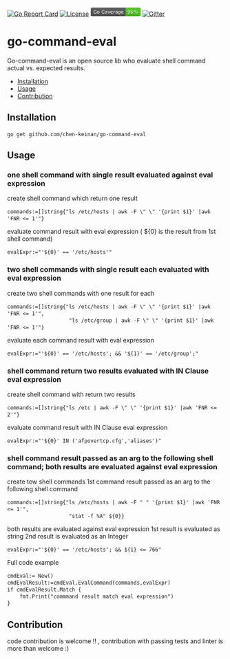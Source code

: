 [![Go Report Card](https://goreportcard.com/badge/github.com/chen-keinan/go-simple-config)](https://goreportcard.com/report/github.com/chen-keinan/go-simple-config)
[![License](https://img.shields.io/badge/License-Apache%202.0-blue.svg)](https://github.com/chen-keinan/go-simple-config/blob/master/LICENSE)
<img src="./pkg/img/coverage_badge.png" alt="test coverage badge">
[![Gitter](https://badges.gitter.im/beacon-sec/community.svg)](https://gitter.im/beacon-sec/community?utm_source=badge&utm_medium=badge&utm_campaign=pr-badge)

# go-command-eval

Go-command-eval is an open source lib who evaluate shell command actual vs. expected results.

* [Installation](#installation)
* [Usage](#usage)
* [Contribution](#Contribution)


## Installation

```
go get github.com/chen-keinan/go-command-eval
```

## Usage
### one shell command with single result evaluated against eval expression

create shell command which return one result
```
commands:=[]string{"ls /etc/hosts | awk -F \" \" '{print $1}' |awk 'FNR <= 1'"}
```
evaluate command result with eval expression ( ${0} is the result from 1st shell command) 
```
evalExpr:="'${0}' == '/etc/hosts'"
```

### two shell commands with single result each evaluated with eval expression

create two shell commands with one result for each
```
commands:=[]string{"ls /etc/hosts | awk -F \" \" '{print $1}' |awk 'FNR <= 1'",
                    "ls /etc/group | awk -F \" \" '{print $1}' |awk 'FNR <= 1'"}
```
evaluate each command result with eval expression
```
evalExpr:="'${0}' == '/etc/hosts'; && '${1}' == '/etc/group';"
```

### shell command return two results evaluated with IN Clause eval expression

create shell command with return two results
```
commands:=[]string{"ls /etc | awk -F \" \" '{print $1}' |awk 'FNR <= 2'"}
```
evaluate command result with IN Clause eval expression
```
evalExpr:="'${0}' IN ('afpovertcp.cfg','aliases')"
```

### shell command result passed as an arg to the following shell command; both results are evaluated against eval expression

create tow shell commands 1st command result passed as an arg to the following shell command
```
commands:=[]string{"ls /etc/hosts | awk -F " " '{print $1}' |awk 'FNR <= 1'",
                    "stat -f %A" ${0}}
```
both results are evaluated against eval expression 1st result is evaluated as string 
2nd result is evaluated as an Integer
```
evalExpr:="'${0}' == '/etc/hosts'; && ${1} <= 766"
```

Full code example
```
cmdEval:= New()
cmdEvalResult:=cmdEval.EvalCommand(commands,evalExpr)
if cmdEvalResult.Match {
    fmt.Print("commmand result match eval expression")
}
```


## Contribution
code contribution is welcome !! , contribution with passing tests and linter is more than welcome :)